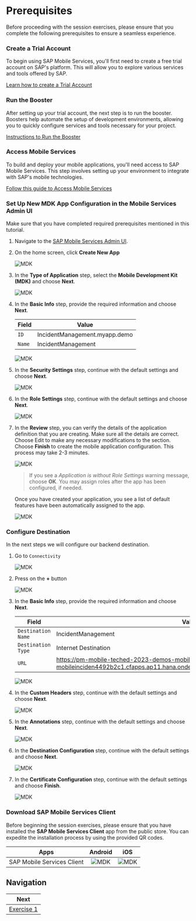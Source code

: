 # Prerequisites

Before proceeding with the session exercises, please ensure that you complete the following prerequisites to ensure a seamless experience.

### Create a Trial Account

To begin using SAP Mobile Services, you'll first need to create a free trial account on SAP's platform. This will allow you to explore various services and tools offered by SAP.

[Learn how to create a Trial Account](https://developers.sap.com/tutorials/hcp-create-trial-account.html "https://developers.sap.com/tutorials/hcp-create-trial-account.html")

### Run the Booster

After setting up your trial account, the next step is to run the booster. Boosters help automate the setup of development environments, allowing you to quickly configure services and tools necessary for your project.

[Instructions to Run the Booster](https://developers.sap.com/tutorials/build-code-setup.html "https://developers.sap.com/tutorials/build-code-setup.html")

### Access Mobile Services

To build and deploy your mobile applications, you'll need access to SAP Mobile Services. This step involves setting up your environment to integrate with SAP's mobile technologies.

[Follow this guide to Access Mobile Services](https://developers.sap.com/tutorials/fiori-ios-hcpms-setup.html "https://developers.sap.com/tutorials/fiori-ios-hcpms-setup.html")

### Set Up New MDK App Configuration in the Mobile Services Admin UI

Make sure that you have completed required prerequisites mentioned in this tutorial.

1. Navigate to the [SAP Mobile Services Admin UI](https://developers.sap.com/tutorials/fiori-ios-hcpms-setup.html).

2. On the home screen, click **Create New App**
   
    ![MDK](images/x_0.1.1.png)

3. In the **Type of Application** step, select the **Mobile Development Kit (MDK)** and choose **Next**.

    ![MDK](images/x_0.1.2.png)

4. In the **Basic Info** step, provide the required information and choose **Next**.

    | Field | Value |
    |----|----|
    | `ID` | IncidentManagement.myapp.demo |
    | `Name` | IncidentManagement |

    ![MDK](images/x_0.1.3.png)

5. In the **Security Settings** step, continue with the default settings and choose **Next**.

    ![MDK](images/x_0.1.4.png)

6. In the **Role Settings** step, continue with the default settings and choose **Next**.

    ![MDK](images/x_0.1.5.png)    
    
7. In the **Review** step, you can verify the details of the application definition that you are creating. Make sure all the details are correct. Choose Edit to make any necessary modifications to the section. Choose **Finish** to create the mobile application configuration. This process may take 2-3 minutes.

    ![MDK](images/x_0.1.7.png)

    >If you see a _Application is without Role Settings_ warning message, choose **OK**. You may assign roles after the app has been configured, if needed.

    Once you have created your application, you see a list of default features have been automatically assigned to the app.

    ![MDK](images/x_0.1.9.png)

### Configure Destination

In the next steps we will configure our backend destination.
1. Go to `Connectivity`

   ![MDK](images/x_0.2.1.png)
2. Press on the **+** button

   ![MDK](images/x_0.2.2.png)
3. In the **Basic Info** step, provide the required information and choose **Next**.

    | Field | Value |
    |----|----|
    | `Destination Name` | IncidentManagement |
    | `Destination Type` | Internet Destination |
    | `URL`| https://pm-mobile-teched-2023-demos-mobilet23-dev-mobileinciden4492b2c1.cfapps.ap11.hana.ondemand.com/service/IncidentManagementMobile/ |

    ![MDK](images/x_0.2.3.png)
4. In the **Custom Headers** step, continue with the default settings and choose **Next**.

   ![MDK](images/x_0.2.4.png)
5. In the **Annotations** step, continue with the default settings and choose **Next**.

   ![MDK](images/x_0.2.5.png)
6. In the **Destination Configuration** step, continue with the default settings and choose **Next**.

   ![MDK](images/x_0.2.6.png)
7. In the **Certificate Configuration** step, continue with the default settings and choose **Finish**.

   ![MDK](images/x_0.2.7.png)


### Download SAP Mobile Services Client
Before beginning the session exercises, please ensure that you have installed the **SAP Mobile Services Client** app from the public store. You can expedite the installation process by using the provided QR codes.

|            Apps            |        Android         |          iOS           |
| :------------------------: | :--------------------: | :--------------------: |
| SAP Mobile Services Client | ![MDK](images/0.1.png) | ![MDK](images/0.2.png) |

## Navigation

| Next |
|---|
| [Exercise 1](../ex1/README.md) |
